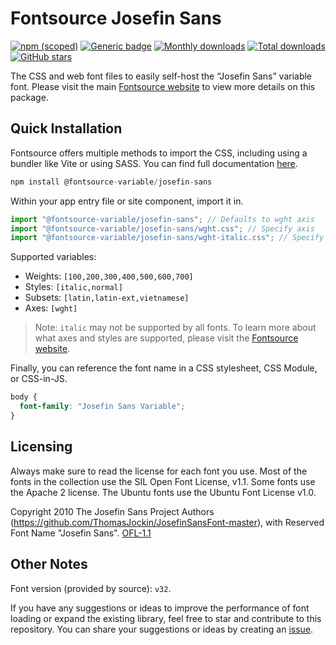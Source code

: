 # Fontsource Josefin Sans

[![npm (scoped)](https://img.shields.io/npm/v/@fontsource-variable/josefin-sans?color=brightgreen)](https://www.npmjs.com/package/@fontsource-variable/josefin-sans) [![Generic badge](https://img.shields.io/badge/fontsource-passing-brightgreen)](https://github.com/fontsource/fontsource) [![Monthly downloads](https://badgen.net/npm/dm/@fontsource-variable/josefin-sans)](https://github.com/fontsource/fontsource) [![Total downloads](https://badgen.net/npm/dt/@fontsource-variable/josefin-sans)](https://github.com/fontsource/fontsource) [![GitHub stars](https://img.shields.io/github/stars/fontsource/fontsource.svg?style=social&label=Star)](https://github.com/fontsource/fontsource/stargazers)

The CSS and web font files to easily self-host the “Josefin Sans” variable font. Please visit the main [Fontsource website](https://fontsource.org/fonts/josefin-sans) to view more details on this package.

## Quick Installation

Fontsource offers multiple methods to import the CSS, including using a bundler like Vite or using SASS. You can find full documentation [here](https://fontsource.org/docs/getting-started/introduction).

```javascript
npm install @fontsource-variable/josefin-sans
```

Within your app entry file or site component, import it in.

```javascript
import "@fontsource-variable/josefin-sans"; // Defaults to wght axis
import "@fontsource-variable/josefin-sans/wght.css"; // Specify axis
import "@fontsource-variable/josefin-sans/wght-italic.css"; // Specify axis and style
```

Supported variables:
- Weights: `[100,200,300,400,500,600,700]`
- Styles: `[italic,normal]`
- Subsets: `[latin,latin-ext,vietnamese]`
- Axes: `[wght]`

> Note: `italic` may not be supported by all fonts. To learn more about what axes and styles are supported, please visit the [Fontsource website](https://fontsource.org/fonts/josefin-sans).

Finally, you can reference the font name in a CSS stylesheet, CSS Module, or CSS-in-JS.

```css
body {
  font-family: "Josefin Sans Variable";
}
```

## Licensing
Always make sure to read the license for each font you use. Most of the fonts in the collection use the SIL Open Font License, v1.1. Some fonts use the Apache 2 license. The Ubuntu fonts use the Ubuntu Font License v1.0.

Copyright 2010 The Josefin Sans Project Authors (https://github.com/ThomasJockin/JosefinSansFont-master), with Reserved Font Name "Josefin Sans".
[OFL-1.1](http://scripts.sil.org/OFL)

## Other Notes
Font version (provided by source): `v32`.

If you have any suggestions or ideas to improve the performance of font loading or expand the existing library, feel free to star and contribute to this repository. You can share your suggestions or ideas by creating an [issue](https://github.com/fontsource/fontsource/issues).